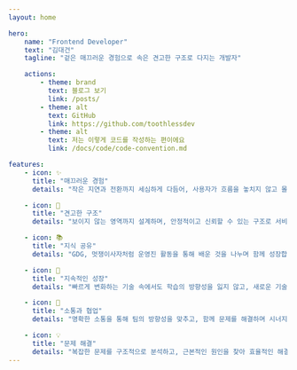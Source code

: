 ```yaml
---
layout: home

hero:
    name: "Frontend Developer"
    text: "김대건"
    tagline: "겉은 매끄러운 경험으로 속은 견고한 구조로 다지는 개발자"

    actions:
        - theme: brand
          text: 블로그 보기
          link: /posts/
        - theme: alt
          text: GitHub
          link: https://github.com/toothlessdev
        - theme: alt
          text: 저는 이렇게 코드를 작성하는 편이에요
          link: /docs/code/code-convention.md

features:
    - icon: ✨
      title: "매끄러운 경험"
      details: "작은 지연과 전환까지 세심하게 다듬어, 사용자가 흐름을 놓치지 않고 몰입할 수 있는 경험을 만듭니다."

    - icon: 🧱
      title: "견고한 구조"
      details: "보이지 않는 영역까지 설계하며, 안정적이고 신뢰할 수 있는 구조로 서비스를 구축합니다."

    - icon: 📚
      title: "지식 공유"
      details: "GDG, 멋쟁이사자처럼 운영진 활동을 통해 배운 것을 나누며 함께 성장합니다. 지식은 나눌수록 단단해진다고 믿습니다."

    - icon: 🚀
      title: "지속적인 성장"
      details: "빠르게 변화하는 기술 속에서도 학습의 방향성을 잃지 않고, 새로운 기술을 탐구하며 더 나은 개발자로 성장합니다."

    - icon: 🤝
      title: "소통과 협업"
      details: "명확한 소통을 통해 팀의 방향성을 맞추고, 함께 문제를 해결하며 시너지를 만들어냅니다."

    - icon: 💡
      title: "문제 해결"
      details: "복잡한 문제를 구조적으로 분석하고, 근본적인 원인을 찾아 효율적인 해결책을 제시합니다."
---
```

